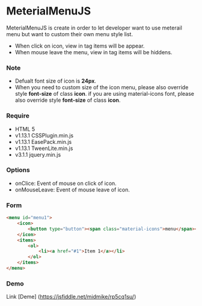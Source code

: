 # MeterialMenuJS
MeterialMenuJS is create in order to let developer want to use meterail menu but want to custom their own menu style list. 
- When click on icon, view in tag items will be appear. 
- When mouse leave the menu, view in tag items will be hiddens.

### Note
* Defualt font size of icon is **24px**.
* When you need to custom size of the icon menu, please also override style **font-size** of class **icon**.
  if you are using material-icons font, please also override style **font-size** of class **icon**.

### Require 
- HTML 5
- v1.13.1 CSSPlugin.min.js
- v1.13.1 EasePack.min.js
- v1.13.1 TweenLite.min.js
- v3.1.1 jquery.min.js

### Options

- onClice: Event of mouse on click of icon.
- onMouseLeave: Event of mouse leave of icon.

### Form

```html
<menu id="menu1">
    <icon>
        <button type="button"><span class="material-icons">menu</span></button>
    </icon>
    <items>
        <ol>
            <li><a href="#1">Item 1</a></li>
        </ol>
    </items>
</menu>
```
### Demo

<script async src="//jsfiddle.net/midmike/0ds3c55L/embed/"></script>
Link [Deme] (https://jsfiddle.net/midmike/rp5cq1su/)
